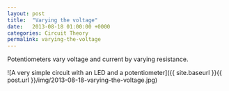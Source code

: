 ```yaml
---
layout: post
title:  "Varying the voltage"
date:   2013-08-18 01:00:00 +0000
categories: Circuit Theory
permalink: varying-the-voltage
---
```

Potentiometers vary voltage and current by varying resistance.

![A very simple circuit with an LED and a potentiometer]({{ site.baseurl }}{{ post.url }}/img/2013-08-18-varying-the-voltage.jpg)
